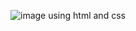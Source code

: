 ![image](https://github.com/monika3131/kidzworld/assets/127090137/babd879d-eb4d-460f-83c7-e38297ede668)
using html and css
